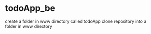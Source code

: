 # todoApp_be
create a folder in www directory called todoApp
clone repository into a folder in www directory
